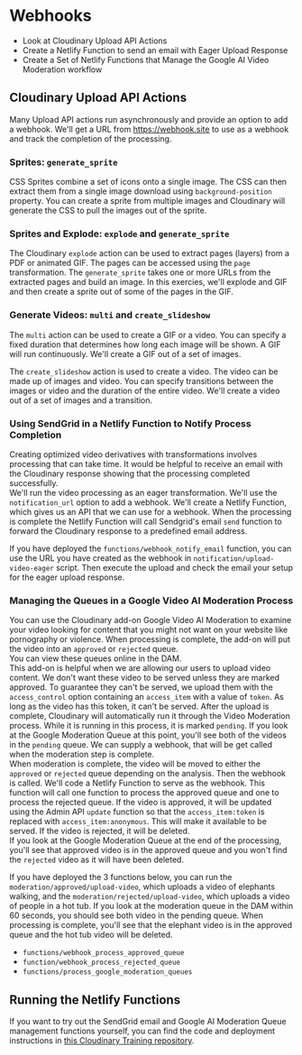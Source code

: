 # Webhooks

- Look at Cloudinary Upload API Actions
- Create a Netlify Function to send an email with Eager Upload Response
- Create a Set of Netlify Functions that Manage the Google AI Video Moderation workflow

## Cloudinary Upload API Actions

Many Upload API actions run asynchronously and provide an option to add a webhook. We'll get a URL
from https://webhook.site to use as a webhook and track the completion of the processing. 

### Sprites: `generate_sprite`
CSS Sprites combine a set of icons onto a single image.  The CSS can then extract them from 
a single image download using `background-position` property.  You can create a sprite from multiple images and 
Cloudinary will generate the CSS to pull the images out of the sprite.

### Sprites and Explode: `explode` and `generate_sprite`
The Cloudinary `explode` action can be used to extract pages (layers) from a PDF or animated GIF.  The pages can be accessed using
the `page` transformation.  The `generate_sprite` takes one or more URLs from the extracted pages and build an image. In this exercies, we'll 
explode and GIF and then create a sprite out of some of the pages in the GIF.

### Generate Videos: `multi` and `create_slideshow`

The `multi` action can be used to create a GIF or a video.  You can specify a fixed duration that determines how long each image 
will be shown. A GIF will run continuously. We'll create a GIF out of a set of images.

The `create_slideshow` action is used to create a video.  The video can be made up of images and video. You can specify transitions between the images
or video and the duration of the entire video.  We'll create a video out of a set of images and a transition.

### Using SendGrid in a Netlify Function to Notify Process Completion

Creating optimized video derivatives with transformations involves processing that can take time. It would be helpful to receive an email 
with the Cloudinary response showing that the processing completed successfully.  
We'll run the video processing as an eager transformation. We'll use the `notification_url` option to add a webhook.  We'll create a Netlify Function, which gives us an API that we can use for a webhook.  When the processing is complete the Netlify Function will call Sendgrid's email `send` function to forward the Cloudinary response to a predefined email address.

If you have deployed the `functions/webhook_notify_email` function, you can use the URL you have created as the webhook in `notification/upload-video-eager` script.  Then execute the upload and check the email your setup for the eager upload response.

### Managing the Queues in a Google Video AI Moderation Process

You can use the Cloudinary add-on Google Video AI Moderation to examine your video looking for content that you might not want on
your website like pornography or violence.  When processing is complete, the add-on will put the video into an `approved` or `rejected` queue.  
You can view these queues online in the DAM.  
This add-on is helpful when we are allowing our users to upload video content. We don't want these video to be served unless they are marked approved. To 
guarantee they can't be served, we upload them with  the `access_control` option containing an `access_item` with a value of `token`.  As long as 
the video has this token, it can't be served.  After the upload is complete, Cloudinary will automatically run it through the Video Moderation process.  While it is running in this process, it is marked `pending`.  If you look at the Google Moderation Queue at this point, you'll see both of the videos in the `pending` queue.
We can supply a webhook, that will be get called when the moderation step is complete.  
When moderation is complete, the video will be moved to either the `approved` or `rejected` queue depending on the analysis.  Then the webhook is called.  We'll code a Netlify Function to serve as the webhook.  This function will call one function to process the approved queue and one to process the rejected queue.  If the video is approved, it will be updated using the Admin API `update` function so that the `access_item:token` is replaced with `access_item:anonymous`.  This will make it available to be served.  If the video is rejected, it will be deleted.  
If you look at the Google Moderation Queue at the end of the processing, you'll see that approved video is in the approved queue and you won't find the `rejected` video as it will have been deleted.

If you have deployed the 3 functions below, you can run the `moderation/approved/upload-video`, which uploads a video of elephants walking, and the `moderation/rejected/upload-video`, which uploads a video of people in a hot tub. If you look at the moderation queue in the DAM within 60 seconds, you should see both video in the pending queue.  When processing is complete, you'll see that the elephant video is in the approved queue and the hot tub video will be deleted.

- `functions/webhook_process_approved_queue`
- `function/webhook_process_rejected_queue` 
- `functions/process_google_moderation_queues`

## Running the Netlify Functions 
If you want to try out the SendGrid email and Google AI Moderation Queue management functions yourself, you can find the code and deployment instructions in [this Cloudinary Training repository](https://github.com/cloudinary-training/cld-webhooks/blob/main/NETLIFY_DEPLOY.md).
